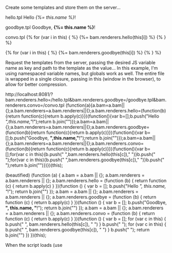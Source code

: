 Create some templates and store them on the server...

hello.tpl
Hello <em>{%= this.name %}</em>!

goodbye.tpl
Goodbye, <strong>{%= this.name %}</strong>!

convo.tpl
{% for (var i in this) { %}
  {%= bam.renderers.hello(this[i]) %}
{% } %}

{% for (var i in this) { %}
  {%= bam.renderers.goodbye(this[i]) %}
{% } %}


Request the templates from the server, passing the desired JS variable name as key and path to the template as the value...
In this example, I'm using namespaced variable names, but globals work as well. The entire file is wrapped in a single closure, passing in this (window in the browser), to allow for better compression.

http://localhost:8081/?bam.renderers.hello=/hello.tpl&bam.renderers.goodbye=/goodbye.tpl&bam.renderers.convo=/convo.tpl
(function(a){a.bam=a.bam||{};a.bam.renderers=a.bam.renderers||{};a.bam.renderers.hello=(function(b){return function(c){return b.apply(c)}})(function(){var b=[];b.push("Hello <em>",this.name,"</em>!");return b.join("")});a.bam=a.bam||{};a.bam.renderers=a.bam.renderers||{};a.bam.renderers.goodbye=(function(b){return function(c){return b.apply(c)}})(function(){var b=[];b.push("Goodbye, <strong>",this.name,"</strong>!");return b.join("")});a.bam=a.bam||{};a.bam.renderers=a.bam.renderers||{};a.bam.renderers.convo=(function(b){return function(c){return b.apply(c)}})(function(){var b=[];for(var c in this){b.push("   ",bam.renderers.hello(this[c])," ")}b.push("  ");for(var c in this){b.push("   ",bam.renderers.goodbye(this[c])," ")}b.push(" ");return b.join("")})})(this);

(beautified)
(function (a) {
    a.bam = a.bam || {};
    a.bam.renderers = a.bam.renderers || {};
    a.bam.renderers.hello = (function (b) {
        return function (c) {
            return b.apply(c)
        }
    })(function () {
        var b = [];
        b.push("Hello <em>", this.name, "</em>!");
        return b.join("")
    });
    a.bam = a.bam || {};
    a.bam.renderers = a.bam.renderers || {};
    a.bam.renderers.goodbye = (function (b) {
        return function (c) {
            return b.apply(c)
        }
    })(function () {
        var b = [];
        b.push("Goodbye, <strong>", this.name, "</strong>!");
        return b.join("")
    });
    a.bam = a.bam || {};
    a.bam.renderers = a.bam.renderers || {};
    a.bam.renderers.convo = (function (b) {
        return function (c) {
            return b.apply(c)
        }
    })(function () {
        var b = [];
        for (var c in this) {
            b.push("   ", bam.renderers.hello(this[c]), " ")
        }
        b.push("  ");
        for (var c in this) {
            b.push("   ", bam.renderers.goodbye(this[c]), " ")
        }
        b.push(" ");
        return b.join("")
    })
})(this);


When the script loads (use <script>, $.getScript, or Sexy *wink*), you can render the template by calling the passed function name with the object to render...

usage
console.log(bam.renderers.convo([
    {name:'dave'},
    {name:'furf'}
]));

// outputs --> Hello <em>dave</em>! Hello <em>furf</em>! Goodbye, <strong>dave</strong>! Goodbye, <strong>furf</strong>! 
